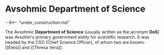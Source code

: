 # Avsohmic Department of Science

--8<-- "under_construction.md"

The Avsohmic **Department of Science** (usually written as the acronym **DoS**) was Avsohm's primary government entity for scientific research. It was headed by the CSO (Chief Science Officer), of whom two are known: [[Eleis]] and [[Thresa Vera]].